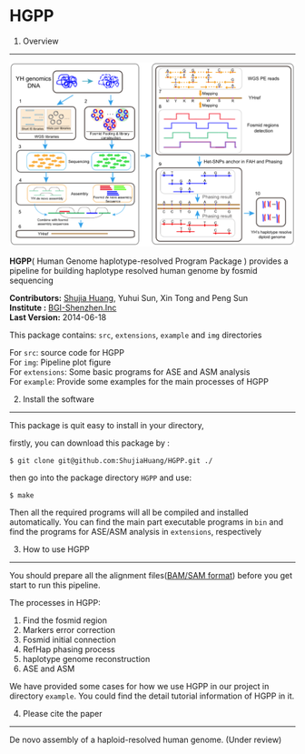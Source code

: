 HGPP
====

1. Overview
-----------

![pipeline plot](/img/pipeline.png)

__HGPP__( Human Genome haplotype-resolved Program Package ) provides a pipeline for building haplotype resolved human genome by fosmid sequencing 

__Contributors:__ [Shujia Huang](https://github.com/ShujiaHuang), Yuhui Sun, Xin Tong and Peng Sun <br/>
__Institute   :__ [BGI-Shenzhen.Inc](http://www.genomics.cn/)    <br/>
__Last Version:__ 2014-06-18                                     <br/>

This package contains: `src`, `extensions`, `example` and `img` directories

For `src`: source code for HGPP     
For `img`: Pipeline plot figure    
For `extensions`: Some basic programs for ASE and ASM analysis     
For `example`: Provide some examples for the main processes of HGPP        


2. Install the software
-----------------------

This package is quit easy to install in your directory, 

firstly, you can download this package by :

```
$ git clone git@github.com:ShujiaHuang/HGPP.git ./
```

then go into the package directory `HGPP` and use:

```
$ make
```

Then all the required programs will all be compiled and installed automatically. You can find the main part executable programs in `bin` and find the programs for ASE/ASM analysis in `extensions`, respectively 

3. How to use HGPP
-------------------

You should prepare all the alignment files([BAM/SAM format](http://samtools.github.io/hts-specs/SAMv1.pdf)) before you get start to run this pipeline.

The processes in HGPP:    

1) Find the fosmid region   
2) Markers error correction     
3) Fosmid initial connection       
4) RefHap phasing process       
5) haplotype genome reconstruction       
6) ASE and ASM       

We have provided some cases for how we use HGPP in our project in directory `example`. You could find the detail tutorial information of HGPP in it. 


4. Please cite the paper
-----------------------

De novo assembly of a haploid-resolved human genome. (Under review)




